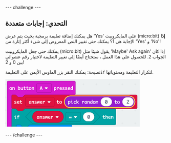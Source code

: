 \--- challenge \---

## التحدي: إجابات متعددة

هل يمكنك إضافة تعليمة برمجية بحيث يتم عرض 'Yes' على المايكروبيت (micro:bit) **إذا** الإجابة هي 1؟ يمكنك حتى تغيير النص المعروض إلى شيء أكثر إثارة من 'Yes' و 'No'!

يمكنك حتى جعل المايكروبيت (micro:bit) يقول شيئا مثل 'Maybe' Ask again' إذا كان الجواب 2. للحصول على هذا العمل ، ستحتاج أيضًا إلى تغيير التعليمة لاختيار رقم عشوائي بين 0 و 2!

نصيحة: يمكنك النقر بزر الماوس الأيمن على التعليمة`if` لتكرار التعليمة ومحتوياتها.

![لقطة الشاشة](images/fortune-random-2.png)

\--- /challenge \---